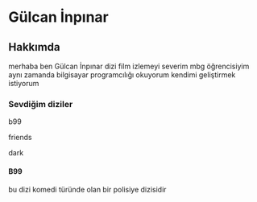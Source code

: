 
<html>
    <h1>Gülcan İnpınar</h1>
    <h2>Hakkımda</h2>
    <p>merhaba ben Gülcan İnpınar dizi film izlemeyi severim mbg öğrencisiyim aynı zamanda bilgisayar programcılığı okuyorum kendimi geliştirmek istiyorum</p>
    <!-- burada dizilerden bahsedicem -->
    <h3>Sevdiğim diziler</h3>
    <p>b99</p>
    <p>friends</p>
    <p>dark</p>
    <h4>B99</h4>
    <p>bu dizi komedi türünde olan bir polisiye dizisidir</p>
    
</html>
